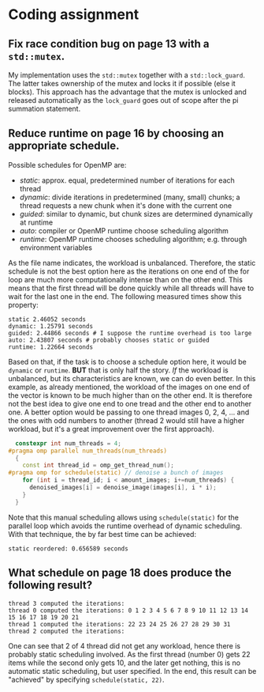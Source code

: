 # Coding assignment
## Fix race condition bug on page 13 with a `std::mutex`.
My implementation uses the `std::mutex` together with a `std::lock_guard`.
The latter takes ownership of the mutex and locks it if possible (else it blocks).
This approach has the advantage that the mutex is unlocked and released automatically as the `lock_guard` goes out of scope after the pi summation statement.

## Reduce runtime on page 16 by choosing an appropriate schedule.
Possible schedules for OpenMP are:
- *static*: approx. equal, predetermined number of iterations for each thread
- *dynamic*: divide iterations in predetermined (many, small) chunks;
  a thread requests a new chunk when it's done with the current one
- *guided*: similar to dynamic, but chunk sizes are determined dynamically at runtime
- *auto*: compiler or OpenMP runtime choose scheduling algorithm
- *runtime*: OpenMP runtime chooses scheduling algorithm; e.g. through environment variables

As the file name indicates, the workload is unbalanced.
Therefore, the static schedule is not the best option here as the iterations on one end of the for loop are much more computationally intense than on the other end.
This means that the first thread will be done quickly while all threads will have to wait for the last one in the end.
The following measured times show this property:
```
static 2.46052 seconds
dynamic: 1.25791 seconds
guided: 2.44866 seconds # I suppose the runtime overhead is too large
auto: 2.43807 seconds # probably chooses static or guided
runtime: 1.22664 seconds
```

Based on that, if the task is to choose a schedule option here, it would be `dynamic` or `runtime`.
**BUT** that is only half the story.
*If* the workload is unbalanced, but its characteristics are known, we can do even better.
In this example, as already mentioned, the workload of the images on one end of the vector is known to be much higher than on the other end.
It is therefore not the best idea to give one end to one tread and the other end to another one.
A better option would be passing to one thread images 0, 2, 4, ... and the ones with odd numbers to another (thread 2 would still have a higher workload, but it's a great improvement over the first approach).
```cpp
  constexpr int num_threads = 4;
#pragma omp parallel num_threads(num_threads)
  {
    const int thread_id = omp_get_thread_num();
#pragma omp for schedule(static) // denoise a bunch of images
    for (int i = thread_id; i < amount_images; i+=num_threads) {
      denoised_images[i] = denoise_image(images[i], i * i);
    }
  }
```
Note that this manual scheduling allows using `schedule(static)` for the parallel loop which avoids the runtime overhead of dynamic scheduling.
With that technique, the by far best time can be achieved:
```
static reordered: 0.656589 seconds
```

## What schedule on page 18 does produce the following result?
```
thread 3 computed the iterations:
thread 0 computed the iterations: 0 1 2 3 4 5 6 7 8 9 10 11 12 13 14 15 16 17 18 19 20 21
thread 1 computed the iterations: 22 23 24 25 26 27 28 29 30 31
thread 2 computed the iterations:
```
One can see that 2 of 4 thread did not get any workload, hence there is probably static scheduling involved.
As the first thread (number 0) gets 22 items while the second only gets 10, and the later get nothing, this is no automatic static scheduling, but user specified.
In the end, this result can be "achieved" by specifying `schedule(static, 22)`.
